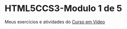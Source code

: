 # HTML5CCS3-Modulo 1 de 5
Meus exercícios e atividades do [Curso em Vídeo](https://www.cursoemvideo.com/cursos/)
 
